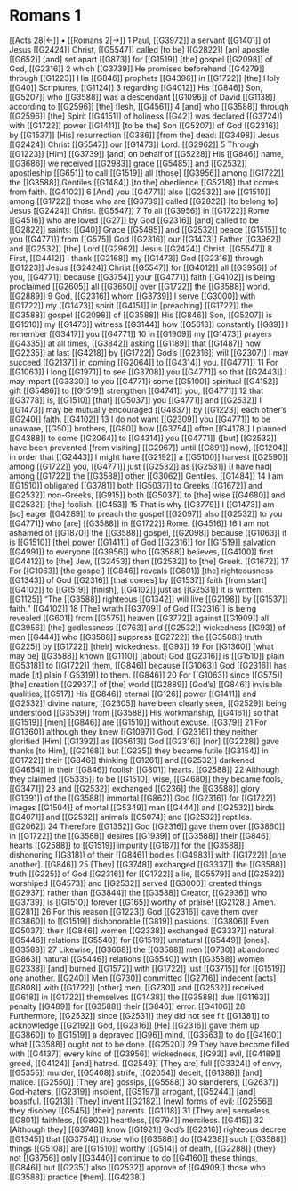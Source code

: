 # Romans 1
[[Acts 28|←]] • [[Romans 2|→]]
1 Paul, [[G3972]] a servant [[G1401]] of Jesus [[G2424]] Christ, [[G5547]] called [to be] [[G2822]] [an] apostle, [[G652]] [and] set apart [[G873]] for [[G1519]] [the] gospel [[G2098]] of God, [[G2316]] 
2 which [[G3739]] He promised beforehand [[G4279]] through [[G1223]] His [[G846]] prophets [[G4396]] in [[G1722]] [the] Holy [[G40]] Scriptures, [[G1124]] 
3 regarding [[G4012]] His [[G846]] Son, [[G5207]] who [[G3588]] was a descendant [[G1096]] of David [[G1138]] according to [[G2596]] [the] flesh, [[G4561]] 
4 [and] who [[G3588]] through [[G2596]] [the] Spirit [[G4151]] of holiness [[G42]] was declared [[G3724]] with [[G1722]] power [[G1411]] [to be the] Son [[G5207]] of God [[G2316]] by [[G1537]] [His] resurrection [[G386]] [from the] dead: [[G3498]] Jesus [[G2424]] Christ [[G5547]] our [[G1473]] Lord. [[G2962]] 
5 Through [[G1223]] [Him] [[G3739]] [and] on behalf of [[G5228]] His [[G846]] name, [[G3686]] we received [[G2983]] grace [[G5485]] and [[G2532]] apostleship [[G651]] to call [[G1519]] all [those] [[G3956]] among [[G1722]] the [[G3588]] Gentiles [[G1484]] [to the] obedience [[G5218]] that comes from faith. [[G4102]] 
6 [And] you [[G4771]] also [[G2532]] are [[G1510]] among [[G1722]] those who are [[G3739]] called [[G2822]] [to belong to] Jesus [[G2424]] Christ. [[G5547]] 
7 To all [[G3956]] in [[G1722]] Rome [[G4516]] who are loved [[G27]] by God [[G2316]] [and] called to be [[G2822]] saints: [[G40]] Grace [[G5485]] and [[G2532]] peace [[G1515]] to you [[G4771]] from [[G575]] God [[G2316]] our [[G1473]] Father [[G3962]] and [[G2532]] [the] Lord [[G2962]] Jesus [[G2424]] Christ. [[G5547]] 
8 First, [[G4412]] I thank [[G2168]] my [[G1473]] God [[G2316]] through [[G1223]] Jesus [[G2424]] Christ [[G5547]] for [[G4012]] all [[G3956]] of you, [[G4771]] because [[G3754]] your [[G4771]] faith [[G4102]] is being proclaimed [[G2605]] all [[G3650]] over [[G1722]] the [[G3588]] world. [[G2889]] 
9 God, [[G2316]] whom [[G3739]] I serve [[G3000]] with [[G1722]] my [[G1473]] spirit [[G4151]] in [preaching] [[G1722]] the [[G3588]] gospel [[G2098]] of [[G3588]] His [[G846]] Son, [[G5207]] is [[G1510]] my [[G1473]] witness [[G3144]] how [[G5613]] constantly [[G89]] I remember [[G3417]] you [[G4771]] 
10 in [[G1909]] my [[G1473]] prayers [[G4335]] at all times, [[G3842]] asking [[G1189]] that [[G1487]] now [[G2235]] at last [[G4218]] by [[G1722]] God’s [[G2316]] will [[G2307]] I may succeed [[G2137]] in coming [[G2064]] to [[G4314]] you. [[G4771]] 
11 For [[G1063]] I long [[G1971]] to see [[G3708]] you [[G4771]] so that [[G2443]] I may impart [[G3330]] to you [[G4771]] some [[G5100]] spiritual [[G4152]] gift [[G5486]] to [[G1519]] strengthen [[G4741]] you, [[G4771]] 
12 that [[G3778]] is, [[G1510]] [that] [[G5037]] you [[G4771]] and [[G2532]] I [[G1473]] may be mutually encouraged [[G4837]] by [[G1223]] each other’s [[G240]] faith. [[G4102]] 
13 I do not want [[G2309]] you [[G4771]] to be unaware, [[G50]] brothers, [[G80]] how [[G3754]] often [[G4178]] I planned [[G4388]] to come [[G2064]] to [[G4314]] you [[G4771]] ([but] [[G2532]] have been prevented [from visiting] [[G2967]] until [[G891]] now), [[G1204]] in order that [[G2443]] I might have [[G2192]] a [[G5100]] harvest [[G2590]] among [[G1722]] you, [[G4771]] just [[G2532]] as [[G2531]] [I have had] among [[G1722]] the [[G3588]] other [[G3062]] Gentiles. [[G1484]] 
14 I am [[G1510]] obligated [[G3781]] both [[G5037]] to Greeks [[G1672]] and [[G2532]] non-Greeks, [[G915]] both [[G5037]] to [the] wise [[G4680]] and [[G2532]] [the] foolish. [[G453]] 
15 That is why [[G3779]] I [[G1473]] am [so] eager [[G4289]] to preach the gospel [[G2097]] also [[G2532]] to you [[G4771]] who [are] [[G3588]] in [[G1722]] Rome. [[G4516]] 
16 I am not ashamed of [[G1870]] the [[G3588]] gospel, [[G2098]] because [[G1063]] it is [[G1510]] [the] power [[G1411]] of God [[G2316]] for [[G1519]] salvation [[G4991]] to everyone [[G3956]] who [[G3588]] believes, [[G4100]] first [[G4412]] to [the] Jew, [[G2453]] then [[G2532]] to [the] Greek. [[G1672]] 
17 For [[G1063]] [the gospel] [[G846]] reveals [[G601]] [the] righteousness [[G1343]] of God [[G2316]] [that comes] by [[G1537]] faith [from start] [[G4102]] to [[G1519]] [finish], [[G4102]] just as [[G2531]] it is written: [[G1125]] “The [[G3588]] righteous [[G1342]] will live [[G2198]] by [[G1537]] faith.” [[G4102]] 
18 [The] wrath [[G3709]] of God [[G2316]] is being revealed [[G601]] from [[G575]] heaven [[G3772]] against [[G1909]] all [[G3956]] [the] godlessness [[G763]] and [[G2532]] wickedness [[G93]] of men [[G444]] who [[G3588]] suppress [[G2722]] the [[G3588]] truth [[G225]] by [[G1722]] [their] wickedness. [[G93]] 
19 For [[G1360]] [what may be] [[G3588]] known [[G1110]] [about] God [[G2316]] is [[G1510]] plain [[G5318]] to [[G1722]] them, [[G846]] because [[G1063]] God [[G2316]] has made [it] plain [[G5319]] to them. [[G846]] 
20 For [[G1063]] since [[G575]] [the] creation [[G2937]] of [the] world [[G2889]] [God’s] [[G846]] invisible qualities, [[G517]] His [[G846]] eternal [[G126]] power [[G1411]] and [[G2532]] divine nature, [[G2305]] have been clearly seen, [[G2529]] being understood [[G3539]] from [[G3588]] His workmanship, [[G4161]] so that [[G1519]] [men] [[G846]] are [[G1510]] without excuse. [[G379]] 
21 For [[G1360]] although they knew [[G1097]] God, [[G2316]] they neither glorified [Him] [[G1392]] as [[G5613]] God [[G2316]] [nor] [[G2228]] gave thanks [to Him], [[G2168]] but [[G235]] they became futile [[G3154]] in [[G1722]] their [[G846]] thinking [[G1261]] and [[G2532]] darkened [[G4654]] in their [[G846]] foolish [[G801]] hearts. [[G2588]] 
22 Although they claimed [[G5335]] to be [[G1510]] wise, [[G4680]] they became fools, [[G3471]] 
23 and [[G2532]] exchanged [[G236]] the [[G3588]] glory [[G1391]] of the [[G3588]] immortal [[G862]] God [[G2316]] for [[G1722]] images [[G1504]] of mortal [[G5349]] man [[G444]] and [[G2532]] birds [[G4071]] and [[G2532]] animals [[G5074]] and [[G2532]] reptiles. [[G2062]] 
24 Therefore [[G1352]] God [[G2316]] gave them over [[G3860]] in [[G1722]] the [[G3588]] desires [[G1939]] of [[G3588]] their [[G846]] hearts [[G2588]] to [[G1519]] impurity [[G167]] for the [[G3588]] dishonoring [[G818]] of their [[G846]] bodies [[G4983]] with [[G1722]] [one another]. [[G846]] 
25 [They] [[G3748]] exchanged [[G3337]] the [[G3588]] truth [[G225]] of God [[G2316]] for [[G1722]] a lie, [[G5579]] and [[G2532]] worshiped [[G4573]] and [[G2532]] served [[G3000]] created things [[G2937]] rather than [[G3844]] the [[G3588]] Creator, [[G2936]] who [[G3739]] is [[G1510]] forever [[G165]] worthy of praise! [[G2128]] Amen. [[G281]] 
26 For this reason [[G1223]] God [[G2316]] gave them over [[G3860]] to [[G1519]] dishonorable [[G819]] passions. [[G3806]] Even [[G5037]] their [[G846]] women [[G2338]] exchanged [[G3337]] natural [[G5446]] relations [[G5540]] for [[G1519]] unnatural [[G5449]] [ones]. [[G3588]] 
27 Likewise, [[G3668]] the [[G3588]] men [[G730]] abandoned [[G863]] natural [[G5446]] relations [[G5540]] with [[G3588]] women [[G2338]] [and] burned [[G1572]] with [[G1722]] lust [[G3715]] for [[G1519]] one another. [[G240]] Men [[G730]] committed [[G2716]] indecent [acts] [[G808]] with [[G1722]] [other] men, [[G730]] and [[G2532]] received [[G618]] in [[G1722]] themselves [[G1438]] the [[G3588]] due [[G1163]] penalty [[G489]] for [[G3588]] their [[G846]] error. [[G4106]] 
28 Furthermore, [[G2532]] since [[G2531]] they did not see fit [[G1381]] to acknowledge [[G2192]] God, [[G2316]] [He] [[G2316]] gave them up [[G3860]] to [[G1519]] a depraved [[G96]] mind, [[G3563]] to do [[G4160]] what [[G3588]] ought not to be done. [[G2520]] 
29 They have become filled with [[G4137]] every kind of [[G3956]] wickedness, [[G93]] evil, [[G4189]] greed, [[G4124]] [and] hatred. [[G2549]] [They are] full [[G3324]] of envy, [[G5355]] murder, [[G5408]] strife, [[G2054]] deceit, [[G1388]] [and] malice. [[G2550]] [They are] gossips, [[G5588]] 
30 slanderers, [[G2637]] God-haters, [[G2319]] insolent, [[G5197]] arrogant, [[G5244]] [and] boastful. [[G213]] [They] invent [[G2182]] [new] forms of evil; [[G2556]] they disobey [[G545]] [their] parents. [[G1118]] 
31 [They are] senseless, [[G801]] faithless, [[G802]] heartless, [[G794]] merciless. [[G415]] 
32 [Although they] [[G3748]] know [[G1921]] God’s [[G2316]] righteous decree [[G1345]] that [[G3754]] those who [[G3588]] do [[G4238]] such [[G3588]] things [[G5108]] are [[G1510]] worthy [[G514]] of death, [[G2288]] {they} not [[G3756]] only [[G3440]] continue to do [[G4160]] these things, [[G846]] but [[G235]] also [[G2532]] approve of [[G4909]] those who [[G3588]] practice [them]. [[G4238]] 
